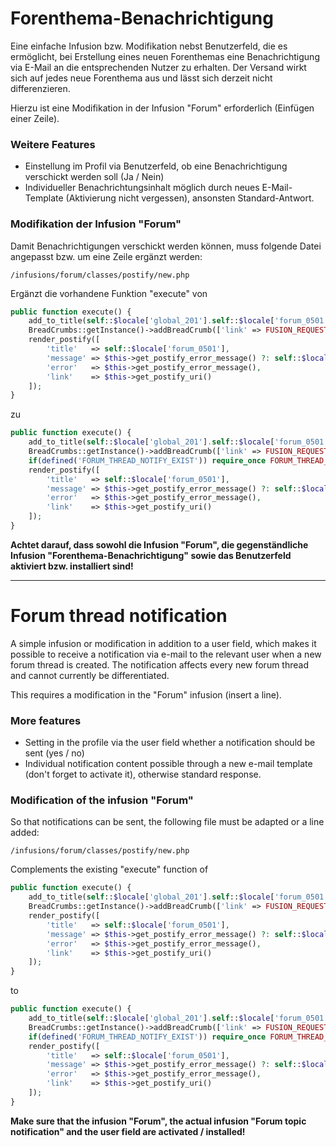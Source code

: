 # Forenthema-Benachrichtigung
Eine einfache Infusion bzw. Modifikation nebst Benutzerfeld, die es ermöglicht, bei Erstellung eines neuen Forenthemas eine Benachrichtigung via E-Mail an die entsprechenden Nutzer zu erhalten. Der Versand wirkt sich auf jedes neue Forenthema aus und lässt sich derzeit nicht differenzieren.

Hierzu ist eine Modifikation in der Infusion "Forum" erforderlich (Einfügen einer Zeile).

### Weitere Features
- Einstellung im Profil via Benutzerfeld, ob eine Benachrichtigung verschickt werden soll (Ja / Nein)
- Individueller Benachrichtungsinhalt möglich durch neues E-Mail-Template (Aktivierung nicht vergessen), ansonsten Standard-Antwort.


### Modifikation der Infusion "Forum"
Damit Benachrichtigungen verschickt werden können, muss folgende Datei angepasst bzw. um eine Zeile ergänzt werden:
```
/infusions/forum/classes/postify/new.php
```

Ergänzt die vorhandene Funktion "execute" von
```php
public function execute() {
    add_to_title(self::$locale['global_201'].self::$locale['forum_0501']);
    BreadCrumbs::getInstance()->addBreadCrumb(['link' => FUSION_REQUEST, 'title' => self::$locale['forum_0501']]);
    render_postify([
        'title'   => self::$locale['forum_0501'],
        'message' => $this->get_postify_error_message() ?: self::$locale['forum_0543'],
        'error'   => $this->get_postify_error_message(),
        'link'    => $this->get_postify_uri()
    ]);
} 
```
zu
```php
public function execute() {
    add_to_title(self::$locale['global_201'].self::$locale['forum_0501']);
    BreadCrumbs::getInstance()->addBreadCrumb(['link' => FUSION_REQUEST, 'title' => self::$locale['forum_0501']]);
    if(defined('FORUM_THREAD_NOTIFY_EXIST')) require_once FORUM_THREAD_NOTIFY_INCLUDES."forum_thread_notify.php";
    render_postify([
        'title'   => self::$locale['forum_0501'],
        'message' => $this->get_postify_error_message() ?: self::$locale['forum_0543'],
        'error'   => $this->get_postify_error_message(),
        'link'    => $this->get_postify_uri()
    ]);
}
```

**Achtet darauf, dass sowohl die Infusion "Forum", die gegenständliche Infusion "Forenthema-Benachrichtigung" sowie das Benutzerfeld aktiviert bzw. installiert sind!**

---

# Forum thread notification
A simple infusion or modification in addition to a user field, which makes it possible to receive a notification via e-mail to the relevant user when a new forum thread is created. The notification affects every new forum thread and cannot currently be differentiated.

This requires a modification in the "Forum" infusion (insert a line).

### More features
- Setting in the profile via the user field whether a notification should be sent (yes / no)
- Individual notification content possible through a new e-mail template (don't forget to activate it), otherwise standard response.


### Modification of the infusion "Forum"
So that notifications can be sent, the following file must be adapted or a line added:
```
/infusions/forum/classes/postify/new.php
```

Complements the existing "execute" function of
```php
public function execute() {
    add_to_title(self::$locale['global_201'].self::$locale['forum_0501']);
    BreadCrumbs::getInstance()->addBreadCrumb(['link' => FUSION_REQUEST, 'title' => self::$locale['forum_0501']]);
    render_postify([
        'title'   => self::$locale['forum_0501'],
        'message' => $this->get_postify_error_message() ?: self::$locale['forum_0543'],
        'error'   => $this->get_postify_error_message(),
        'link'    => $this->get_postify_uri()
    ]);
} 
```
to
```php
public function execute() {
    add_to_title(self::$locale['global_201'].self::$locale['forum_0501']);
    BreadCrumbs::getInstance()->addBreadCrumb(['link' => FUSION_REQUEST, 'title' => self::$locale['forum_0501']]);
    if(defined('FORUM_THREAD_NOTIFY_EXIST')) require_once FORUM_THREAD_NOTIFY_INCLUDES."forum_thread_notify.php";
    render_postify([
        'title'   => self::$locale['forum_0501'],
        'message' => $this->get_postify_error_message() ?: self::$locale['forum_0543'],
        'error'   => $this->get_postify_error_message(),
        'link'    => $this->get_postify_uri()
    ]);
}
```

**Make sure that the infusion "Forum", the actual infusion "Forum topic notification" and the user field are activated / installed!**